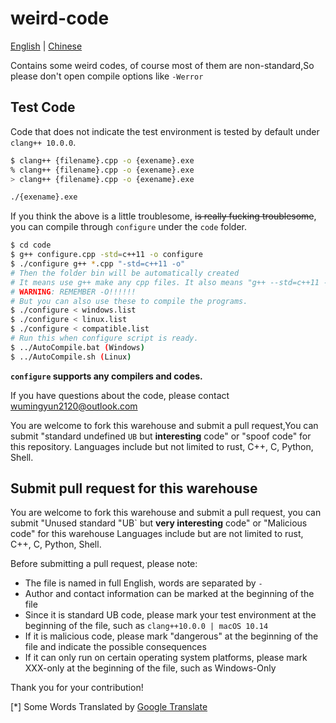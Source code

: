 # weird-code

[English]() | [Chinese](README.md)

Contains some weird codes, of course most of them are non-standard,So please don't open compile options like `-Werror`

## Test Code

Code that does not indicate the test environment is tested by default under `clang++ 10.0.0`.

```bash
$ clang++ {filename}.cpp -o {exename}.exe
% clang++ {filename}.cpp -o {exename}.exe
> clang++ {filename}.cpp -o {exename}.exe

./{exename}.exe
```

If you think the above is a little troublesome, ~~is really fucking troublesome~~,  you can compile through `configure` under the `code` folder.

```bash
$ cd code
$ g++ configure.cpp -std=c++11 -o configure
$ ./configure g++ *.cpp "-std=c++11 -o"
# Then the folder bin will be automatically created 
# It means use g++ make any cpp files. It also means "g++ --std=c++11 -o xxx.cpp"
# WARNING: REMEMBER -O!!!!!!
# But you can also use these to compile the programs.
$ ./configure < windows.list
$ ./configure < linux.list
$ ./configure < compatible.list
# Run this when configure script is ready.
$ ../AutoCompile.bat (Windows)
$ ../AutoCompile.sh (Linux)
```

**`configure` supports any compilers and codes.**

If you have questions about the code, please contact [wumingyun2120@outlook.com](mailto:wumingyun2120@outlook.com)

You are welcome to fork this warehouse and submit a pull request,You can submit "standard undefined `UB` but **interesting** code" or "spoof code" for this repository.
Languages include but not limited to rust, C++, C, Python, Shell.

## Submit pull request for this warehouse

You are welcome to fork this warehouse and submit a pull request, you can submit "Unused standard "UB` but **very interesting** code" or "Malicious code" for this warehouse
Languages include but are not limited to rust, C++, C, Python, Shell.

Before submitting a pull request, please note:

* The file is named in full English, words are separated by `-`
* Author and contact information can be marked at the beginning of the file
* Since it is standard UB code, please mark your test environment at the beginning of the file, such as `clang++10.0.0 | macOS 10.14`
* If it is malicious code, please mark "dangerous" at the beginning of the file and indicate the possible consequences
* If it can only run on certain operating system platforms, please mark XXX-only at the beginning of the file, such as Windows-Only


Thank you for your contribution!

[*] Some Words Translated by [Google Translate](https://translate.google.cn/)
